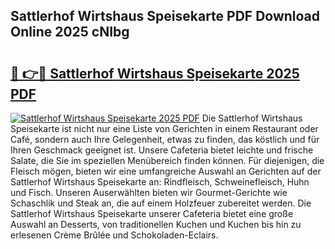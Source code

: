 ## Sattlerhof Wirtshaus Speisekarte PDF Download Online 2025 cNIbg

# <h2><a href="http://gcao69.nevu.top/?p=Sattlerhof+Wirtshaus+Speisekarte">🔗 👉🔴 Sattlerhof Wirtshaus Speisekarte 2025 PDF</a></h2>

[![Sattlerhof Wirtshaus Speisekarte 2025 PDF](https://i.imgur.com/dBaPXMq.png)](http://gcao69.nevu.top/?p=Sattlerhof+Wirtshaus+Speisekarte)
Die Sattlerhof Wirtshaus Speisekarte ist nicht nur eine Liste von Gerichten in einem Restaurant oder Café, sondern auch Ihre Gelegenheit, etwas zu finden, das köstlich und für Ihren Geschmack geeignet ist. Unsere Cafeteria bietet leichte und frische Salate, die Sie im speziellen Menübereich finden können. Für diejenigen, die Fleisch mögen, bieten wir eine umfangreiche Auswahl an Gerichten auf der Sattlerhof Wirtshaus Speisekarte an: Rindfleisch, Schweinefleisch, Huhn und Fisch. Unseren Auserwählten bieten wir Gourmet-Gerichte wie Schaschlik und Steak an, die auf einem Holzfeuer zubereitet werden. Die Sattlerhof Wirtshaus Speisekarte unserer Cafeteria bietet eine große Auswahl an Desserts, von traditionellen Kuchen und Kuchen bis hin zu erlesenen Crème Brûlée und Schokoladen-Eclairs.
